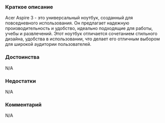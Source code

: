 ### **Краткое описание**
Acer Aspire 3 - это универсальный ноутбук, созданный для повседневного использования. Он предлагает надежную производительность и удобство, идеально подходящие для работы, учебы и развлечений. Этот ноутбук отличается сочетанием стильного дизайна, удобства в использовании, что делает его отличным выбором для широкой аудитории пользователей.

### **Достоинства**
N/A

### **Недостатки**
N/A

### **Комментарий**
N/A
